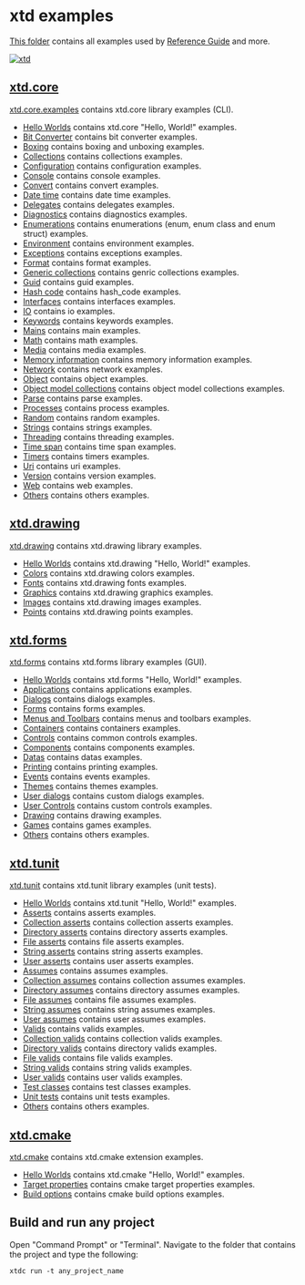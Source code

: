 # xtd examples

[This folder](.) contains all examples used by [Reference Guide](https://codedocs.xyz/gammasoft71/xtd/) and more.

[![xtd](../docs/pictures/logo.png)](https://gammasoft71.github.io/xtd)

## [xtd.core](xtd.core.examples/README.md)

[xtd.core.examples](xtd.core.examples/README.md) contains xtd.core library examples (CLI).

* [Hello Worlds](xtd.core.examples/hello_worlds/README.md) contains xtd.core "Hello, World!" examples.
* [Bit Converter](xtd.core.examples/bit_converter/README.md) contains bit converter examples.
* [Boxing](xtd.core.examples/boxing/README.md) contains boxing and unboxing examples.
* [Collections](xtd.core.examples/collections/README.md) contains collections examples.
* [Configuration](xtd.core.examples/configuration/README.md) contains configuration examples.
* [Console](xtd.core.examples/console/README.md) contains console examples.
* [Convert](xtd.core.examples/convert/README.md) contains convert examples.
* [Date time](xtd.core.examples/date_time/README.md) contains date time examples.
* [Delegates](xtd.core.examples/delegates/README.md) contains delegates examples.
* [Diagnostics](xtd.core.examples/diagnostics/README.md) contains diagnostics examples.
* [Enumerations](xtd.core.examples/enumerations/README.md) contains enumerations (enum, enum class and enum struct) examples.
* [Environment](xtd.core.examples/environment/README.md) contains environment examples.
* [Exceptions](xtd.core.examples/exceptions/README.md) contains exceptions examples.
* [Format](xtd.core.examples/format/README.md) contains format examples.
* [Generic collections](xtd.core.examples/generic_collections/README.md) contains genric collections examples.
* [Guid](xtd.core.examples/guid/README.md) contains guid examples.
* [Hash code](xtd.core.examples/hash_code/README.md) contains hash_code examples.
* [Interfaces](xtd.core.examples/interfaces/README.md) contains interfaces examples.
* [IO](xtd.core.examples/io/README.md) contains io examples.
* [Keywords](xtd.core.examples/keywords/README.md) contains keywords examples.
* [Mains](xtd.core.examples/mains/README.md) contains main examples.
* [Math](xtd.core.examples/math/README.md) contains math examples.
* [Media](xtd.core.examples/media/README.md) contains media examples.
* [Memory information](xtd.core.examples/memory_information/README.md) contains memory information examples.
* [Network](xtd.core.examples/network/README.md) contains network examples.
* [Object](xtd.core.examples/object/README.md) contains object examples.
* [Object model collections](xtd.core.examples/object_model_collections/README.md) contains object model collections examples.
* [Parse](xtd.core.examples/parse/README.md) contains parse examples.
* [Processes](xtd.core.examples/processes/README.md) contains process examples.
* [Random](xtd.core.examples/random/README.md) contains random examples.
* [Strings](xtd.core.examples/strings/README.md) contains strings examples.
* [Threading](xtd.core.examples/threading/README.md) contains threading examples.
* [Time span](xtd.core.examples/time_span/README.md) contains time span examples.
* [Timers](xtd.core.examples/timers/README.md) contains timers examples.
* [Uri](xtd.core.examples/uri/README.md) contains uri examples.
* [Version](xtd.core.examples/version/README.md) contains version examples.
* [Web](xtd.core.examples/web/README.md) contains web examples.
* [Others](xtd.core.examples/others/README.md) contains others examples.

## [xtd.drawing](xtd.drawing.examples/README.md)

[xtd.drawing](xtd.drawing.examples/README.md) contains xtd.drawing library examples.

* [Hello Worlds](xtd.drawing.examples/hello_worlds/README.md) contains xtd.drawing "Hello, World!" examples.
* [Colors](xtd.drawing.examples/colors/README.md) contains xtd.drawing colors examples.
* [Fonts](xtd.drawing.examples/fonts/README.md) contains xtd.drawing fonts examples.
* [Graphics](xtd.drawing.examples/graphics/README.md) contains xtd.drawing graphics examples.
* [Images](xtd.drawing.examples/images/README.md) contains xtd.drawing images examples.
* [Points](xtd.drawing.examples/points/README.md) contains xtd.drawing points examples.

## [xtd.forms](xtd.forms.examples/README.md)

[xtd.forms](xtd.forms.examples/README.md) contains xtd.forms library examples (GUI).

* [Hello Worlds](xtd.forms.examples/hello_worlds/README.md) contains xtd.forms "Hello, World!" examples.
* [Applications](xtd.forms.examples/applications/README.md) contains applications examples.
* [Dialogs](xtd.forms.examples/dialogs/README.md) contains dialogs examples.
* [Forms](xtd.forms.examples/forms/README.md) contains forms examples.
* [Menus and Toolbars](xtd.forms.examples/menus_and_toolbars/README.md) contains menus and toolbars examples.
* [Containers](xtd.forms.examples/containers/README.md) contains containers examples.
* [Controls](xtd.forms.examples/controls/README.md) contains common controls examples.
* [Components](xtd.forms.examples/components/README.md) contains components examples.
* [Datas](xtd.forms.examples/datas/README.md) contains datas examples.
* [Printing](xtd.forms.examples/datas/README.md) contains printing examples.
* [Events](xtd.forms.examples/events/README.md) contains events examples.
* [Themes](xtd.forms.examples/themes/README.md) contains themes examples.
* [User dialogs](xtd.forms.examples/user_dialogs/README.md) contains custom dialogs examples.
* [User Controls](xtd.forms.examples/user_controls/README.md) contains custom controls examples.
* [Drawing](xtd.forms.examples/drawing/README.md) contains drawing examples.
* [Games](xtd.forms.examples/games/README.md) contains games examples.
* [Others](xtd.forms.examples/others/README.md) contains others examples.

## [xtd.tunit](xtd.tunit.examples/README.md)

[xtd.tunit](xtd.tunit.examples/README.md) contains xtd.tunit library examples (unit tests).

* [Hello Worlds](xtd.tunit.examples/hello_worlds/README.md) contains xtd.tunit "Hello, World!" examples.
* [Asserts](xtd.tunit.examples/asserts/README.md) contains asserts examples.
* [Collection asserts](xtd.tunit.examples/collection_asserts/README.md) contains collection asserts examples.
* [Directory asserts](xtd.tunit.examples/directory_asserts/README.md) contains directory asserts examples.
* [File asserts](xtd.tunit.examples/file_asserts/README.md) contains file asserts examples.
* [String asserts](xtd.tunit.examples/string_asserts/README.md) contains string asserts examples.
* [User asserts](xtd.tunit.examples/user_asserts/README.md) contains user asserts examples.
* [Assumes](xtd.tunit.examples/assumes/README.md) contains assumes examples.
* [Collection assumes](xtd.tunit.examples/collection_assumes/README.md) contains collection assumes examples.
* [Directory assumes](xtd.tunit.examples/directory_assumes/README.md) contains directory assumes examples.
* [File assumes](xtd.tunit.examples/file_assumes/README.md) contains file assumes examples.
* [String assumes](xtd.tunit.examples/string_assumes/README.md) contains string assumes examples.
* [User assumes](xtd.tunit.examples/user_assumes/README.md) contains user assumes examples.
* [Valids](xtd.tunit.examples/valids/README.md) contains valids examples.
* [Collection valids](xtd.tunit.examples/collection_valids/README.md) contains collection valids examples.
* [Directory valids](xtd.tunit.examples/directory_valids/README.md) contains directory valids examples.
* [File valids](xtd.tunit.examples/file_valids/README.md) contains file valids examples.
* [String valids](xtd.tunit.examples/string_valids/README.md) contains string valids examples.
* [User valids](xtd.tunit.examples/user_valids/README.md) contains user valids examples.
* [Test classes](xtd.tunit.examples/test_classes/README.md) contains test classes examples.
* [Unit tests](xtd.tunit.examples/unit_tests/README.md) contains unit tests examples.
* [Others](xtd.tunit.examples/others/README.md) contains others examples.

## [xtd.cmake](xtd.cmake.examples/README.md)

[xtd.cmake](xtd.cmake.examples/README.md) contains xtd.cmake extension examples.

* [Hello Worlds](xtd.cmake.examples/hello_worlds/README.md) contains xtd.cmake "Hello, World!" examples.
* [Target properties](xtd.cmake.examples/target_properties/README.md) contains cmake target properties examples.
* [Build options](xtd.cmake.examples/build_options/README.md) contains cmake build options examples.

## Build and run any project

Open "Command Prompt" or "Terminal". Navigate to the folder that contains the project and type the following:

```shell
xtdc run -t any_project_name
```
